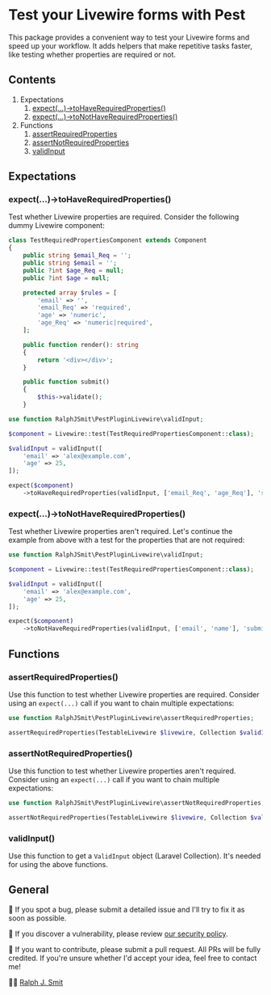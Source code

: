 # Test your Livewire forms with Pest

This package provides a convenient way to test your Livewire forms and speed up your workflow. It adds helpers that make repetitive tasks faster, like testing whether properties are required or not.

## Contents

1. Expectations
    1. [expect(...)->toHaveRequiredProperties()](#expect-tohaverequiredproperties)
    1. [expect(...)->toNotHaveRequiredProperties()](#expect-tonothaverequiredproperties)
1. Functions
    1. [assertRequiredProperties](#assertrequiredproperties)
    1. [assertNotRequiredProperties](#assertnotrequiredproperties)
    1. [validInput](#validinput)

## Expectations

### expect(...)->toHaveRequiredProperties()

Test whether Livewire properties are required. Consider the following dummy Livewire component:

```php
class TestRequiredPropertiesComponent extends Component
{
    public string $email_Req = '';
    public string $email = '';
    public ?int $age_Req = null;
    public ?int $age = null;

    protected array $rules = [
        'email' => '',
        'email_Req' => 'required',
        'age' => 'numeric',
        'age_Req' => 'numeric|required',
    ];

    public function render(): string
    {
        return '<div></div>';
    }

    public function submit()
    {
        $this->validate();
    }
```

```php
use function RalphJSmit\PestPluginLivewire\validInput;

$component = Livewire::test(TestRequiredPropertiesComponent::class);

$validInput = validInput([
    'email' => 'alex@example.com',
    'age' => 25,
]);

expect($component)
    ->toHaveRequiredProperties(validInput, ['email_Req', 'age_Req'], 'submit');
```

### expect(...)->toNotHaveRequiredProperties()

Test whether Livewire properties aren't required. Let's continue the example from above with a test for the properties that are not required:

```php
use function RalphJSmit\PestPluginLivewire\validInput;

$component = Livewire::test(TestRequiredPropertiesComponent::class);

$validInput = validInput([
    'email' => 'alex@example.com',
    'age' => 25,
]);

expect($component)
    ->toNotHaveRequiredProperties(validInput, ['email', 'name'], 'submit');
```

## Functions

### assertRequiredProperties()

Use this function to test whether Livewire properties are required. Consider using an `expect(...)` call if you want to chain multiple expectations:

```php
use function RalphJSmit\PestPluginLivewire\assertRequiredProperties;

assertRequiredProperties(TestableLivewire $livewire, Collection $validInput, array $requiredProperties, string $submitFunction);
```

### assertNotRequiredProperties()

Use this function to test whether Livewire properties aren't required. Consider using an `expect(...)` call if you want to chain multiple expectations:

```php
use function RalphJSmit\PestPluginLivewire\assertNotRequiredProperties;

assertNotRequiredProperties(TestableLivewire $livewire, Collection $validInput, array $requiredProperties, string $submitFunction);
```

### validInput()

Use this function to get a `ValidInput` object (Laravel Collection). It's needed for using the above functions.

## General

🐞 If you spot a bug, please submit a detailed issue and I'll try to fix it as soon as possible.

🔐 If you discover a vulnerability, please review [our security policy](../../security/policy).

🙌 If you want to contribute, please submit a pull request. All PRs will be fully credited. If you're unsure whether I'd accept your idea, feel free to contact me!

🙋‍♂️ [Ralph J. Smit](https://ralphjsmit.com)
